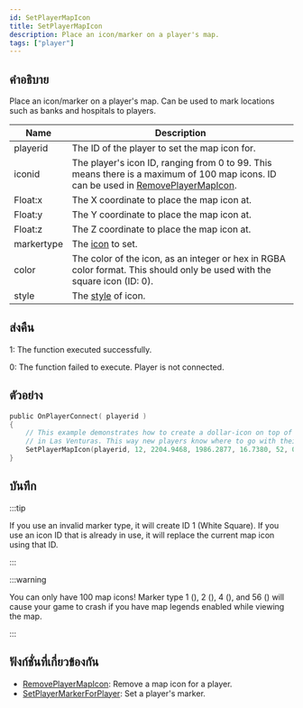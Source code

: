 ```yaml
---
id: SetPlayerMapIcon
title: SetPlayerMapIcon
description: Place an icon/marker on a player's map.
tags: ["player"]
---
```


## คำอธิบาย

Place an icon/marker on a player's map. Can be used to mark locations such as banks and hospitals to players.

| Name       | Description                                                                                                                                                                         |
| ---------- | ----------------------------------------------------------------------------------------------------------------------------------------------------------------------------------- |
| playerid   | The ID of the player to set the map icon for.                                                                                                                                       |
| iconid     | The player's icon ID, ranging from 0 to 99. This means there is a maximum of 100 map icons. ID can be used in [RemovePlayerMapIcon](/docs/scripting/functions/RemovePlayerMapIcon). |
| Float:x    | The X coordinate to place the map icon at.                                                                                                                                          |
| Float:y    | The Y coordinate to place the map icon at.                                                                                                                                          |
| Float:z    | The Z coordinate to place the map icon at.                                                                                                                                          |
| markertype | The [icon](/docs/scripting/resources/mapicons) to set.                                                                                                                              |
| color      | The color of the icon, as an integer or hex in RGBA color format. This should only be used with the square icon (ID: 0).                                                            |
| style      | The [style](/docs/scripting/resources/mapiconstyles) of icon.                                                                                                                       |

## ส่งคืน

1: The function executed successfully.

0: The function failed to execute. Player is not connected.

## ตัวอย่าง

```c
public OnPlayerConnect( playerid )
{
    // This example demonstrates how to create a dollar-icon on top of a 24/7 located
    // in Las Venturas. This way new players know where to go with their money!
    SetPlayerMapIcon(playerid, 12, 2204.9468, 1986.2877, 16.7380, 52, 0, MAPICON_LOCAL);
}
```

## บันทึก

:::tip

If you use an invalid marker type, it will create ID 1 (White Square).
If you use an icon ID that is already in use, it will replace the current map icon using that ID.

:::

:::warning

You can only have 100 map icons!
Marker type 1 (), 2 (), 4 (), and 56 () will cause your game to crash if you have map legends enabled while viewing the map.

:::

## ฟังก์ชั่นที่เกี่ยวข้องกัน

- [RemovePlayerMapIcon](/docs/scripting/functions/RemovePlayerMapIcon): Remove a map icon for a player.
- [SetPlayerMarkerForPlayer](/docs/scripting/functions/SetPlayerMarkerForPlayer): Set a player's marker.
